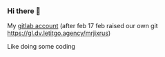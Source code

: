 ### Hi there 👋

My [gitlab account](https://gitlab.com/mrjixrus) (after feb 17 feb raised our own git https://gl.dv.letitgo.agency/mrjixrus)

Like doing some coding
<!--
**jix1351/jix1351** is a ✨ _special_ ✨ repository because its `README.md` (this file) appears on your GitHub profile.

Here are some ideas to get you started:

- 🌱 I’m currently learning ...
- 👯 I’m looking to collaborate on ...
- 🤔 I’m looking for help with ...
- 💬 Ask me about ...
- 📫 How to reach me: ...
- 😄 Pronouns: ...
- ⚡ Fun fact: 
-->
